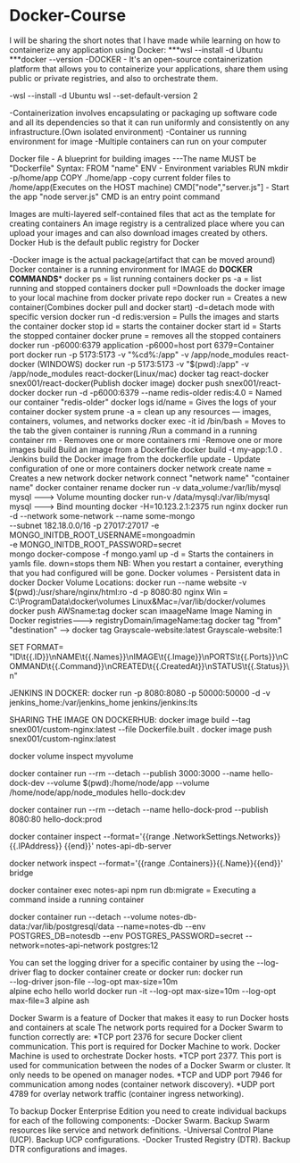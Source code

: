 # Docker-Course

I will be sharing the short notes that I have made while learning on how to containerize any application using Docker:
***wsl --install -d Ubuntu    ***docker --version
-DOCKER - It's an open-source containerization platform that allows you to containerize 
your applications, share them using public or private registries, and also to orchestrate them.

-wsl --install -d Ubuntu   wsl --set-default-version 2

-Containerization involves encapsulating or packaging up software code and all its 
dependencies so that it can run uniformly and consistently on any infrastructure.(Own isolated environment)
-Container us running environment for image
-Multiple containers can run on your computer

Docker file - A blueprint for building images ---The name MUST be "Dockerfile"
Syntax:
FROM "name"
ENV - Environment variables
RUN mkdir -p/home/app
COPY ./home/app -copy current folder files to /home/app(Executes on the HOST machine)
CMD["node","server.js"] - Start the app "node server.js" CMD is an entry point command

Images are multi-layered self-contained files that act as the template for creating containers
An image registry is a centralized place where you can upload your images and can also download images created by others. 
Docker Hub is the default public registry for Docker

-Docker image is the actual package(artifact that can be moved around) Docker container is a running environment for IMAGE
do
**DOCKER COMMANDS***
docker ps = list running containers docker ps -a = list running and stopped containers
docker pull =Downloads the docker image to your local machine from docker private repo
docker run = Creates a new container(Combines docker pull and docker start) -d=detach mode with specific version
docker run -d redis:version = Pulls the images and starts the container
docker stop id = starts the container  docker start id = Starts the stopped container
docker prune = removes all the stopped containers
docker run -p6000:6379 application -p6000=host port 6379=Container port
docker run -p 5173:5173 -v "%cd%:/app" -v /app/node_modules react-docker (WINDOWS)
docker run -p 5173:5173 -v "$(pwd):/app" -v /app/node_modules react-docker(Linux/mac)
docker tag react-docker snex001/react-docker(Publish docker image)
docker push snex001/react-docker
docker run -d -p6000:6379 --name redis-older redis:4.0 = Named our container "redis-older"
docker logs id/name = Gives the logs of your container
docker system prune -a = clean up any resources — images, containers, volumes, and networks
docker exec -it id /bin/bash = Moves to the tab the given container is running /Run a command in a running container
rm - Removes one or more containers
rmi -Remove one or more images
build       Build an image from a Dockerfile  docker build -t my-app:1.0 . Jenkins build the Docker image from the dockerfile
update - Update configuration of one or more containers
docker network create name = Creates a new network  docker network connect "network name" "container name"
docker container rename <container identifier> <new name>
docker run -v data_volume:/var/lib/mysql mysql ---> Volume mounting
docker run-v /data/mysql:/var/lib/mysql mysql ---> Bind mounting
docker -H=10.123.2.1:2375 run nginx
docker run -d --network some-network --name some-mongo \
	--subnet 182.18.0.0/16
	-p 27017:27017
	-e MONGO_INITDB_ROOT_USERNAME=mongoadmin \
	-e MONGO_INITDB_ROOT_PASSWORD=secret \
	mongo
docker-compose -f mongo.yaml up -d = Starts the containers in yamls file. down=stops them
NB: When you restart a container, everything that you had configured will be gone.
Docker volumes - Persistent data in docker Docker Volume Locations:
docker run --name website -v $(pwd):/usr/share/nginx/html:ro -d -p 8080:80 nginx
Win = C:\ProgramData\docker\volumes Linux&Mac=/var/lib/docker/volumes
docker push AWSname:tag
docker scan imaageName
Image Naming in Docker registries---> registryDomain/imageName:tag
docker tag "from" "destination" --> docker tag Grayscale-website:latest Grayscale-website:1

SET FORMAT= "ID\t{{.ID}}\nNAME\t{{.Names}}\nIMAGE\t{{.Image}}\nPORTS\t{{.Ports}}\nCOMMAND\t{{.Command}}\nCREATED\t{{.CreatedAt}}\nSTATUS\t{{.Status}}\n"

JENKINS IN DOCKER:
docker run -p 8080:8080 -p 50000:50000 -d -v jenkins_home:/var/jenkins_home jenkins/jenkins:lts

SHARING THE IMAGE ON DOCKERHUB:
docker image build --tag snex001/custom-nginx:latest --file Dockerfile.built .
docker image push snex001/custom-nginx:latest

docker volume inspect myvolume

docker container run --rm --detach --publish 3000:3000 --name hello-dock-dev --volume $(pwd):/home/node/app --volume /home/node/app/node_modules hello-dock:dev

docker container run --rm --detach --name hello-dock-prod --publish 8080:80 hello-dock:prod

docker container inspect --format='{{range .NetworkSettings.Networks}} {{.IPAddress}} {{end}}' notes-api-db-server

docker network inspect --format='{{range .Containers}}{{.Name}}{{end}}' bridge

docker container exec notes-api npm run db:migrate = Executing a command inside a running container

docker container run --detach --volume notes-db-data:/var/lib/postgresql/data --name=notes-db --env POSTGRES_DB=notesdb --env POSTGRES_PASSWORD=secret --network=notes-api-network postgres:12

You can set the logging driver for a specific container by using the --log-driver flag to docker container create or docker run:
 docker run \
      --log-driver json-file --log-opt max-size=10m \
      alpine echo hello world
docker run -it --log-opt max-size=10m --log-opt max-file=3 alpine ash

Docker Swarm is a feature of Docker that makes it easy to run Docker hosts and containers at scale
The network ports required for a Docker Swarm to function correctly are:
*TCP port 2376 for secure Docker client communication. This port is required for Docker Machine to work. Docker Machine is used to orchestrate Docker hosts.
*TCP port 2377. This port is used for communication between the nodes of a Docker Swarm or cluster. It only needs to be opened on manager nodes.
*TCP and UDP port 7946 for communication among nodes (container network discovery).
*UDP port 4789 for overlay network traffic (container ingress networking).

To backup Docker Enterprise Edition you need to create individual backups for each of the following components:
-Docker Swarm. Backup Swarm resources like service and network definitions.
-Universal Control Plane (UCP). Backup UCP configurations.
-Docker Trusted Registry (DTR). Backup DTR configurations and images.
